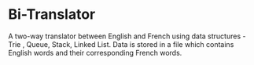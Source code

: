 # Bi-Translator
A two-way translator between English and French using data structures - Trie , Queue, Stack, Linked List. Data is stored in a file which contains English words and their corresponding French words.
